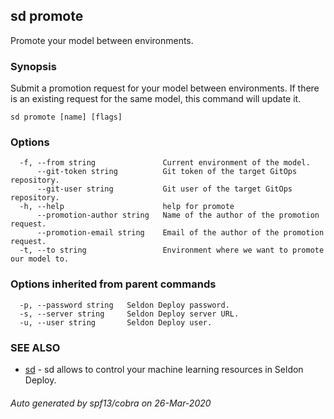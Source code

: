 ## sd promote

Promote your model between environments.

### Synopsis


Submit a promotion request for your model between environments.
If there is an existing request for the same model, this command
will update it.


```
sd promote [name] [flags]
```

### Options

```
  -f, --from string               Current environment of the model.
      --git-token string          Git token of the target GitOps repository.
      --git-user string           Git user of the target GitOps repository.
  -h, --help                      help for promote
      --promotion-author string   Name of the author of the promotion request.
      --promotion-email string    Email of the author of the promotion request.
  -t, --to string                 Environment where we want to promote our model to.
```

### Options inherited from parent commands

```
  -p, --password string   Seldon Deploy password.
  -s, --server string     Seldon Deploy server URL.
  -u, --user string       Seldon Deploy user.
```

### SEE ALSO

* [sd](sd.md)	 - sd allows to control your machine learning resources in Seldon Deploy.

###### Auto generated by spf13/cobra on 26-Mar-2020
